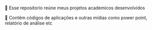 🦊 Esse repositorio reúne meus projetos academicos desenvolvidos 

🦉 Contêm códigos de aplicações e outras mídias como power point, relatório de análise etc 
